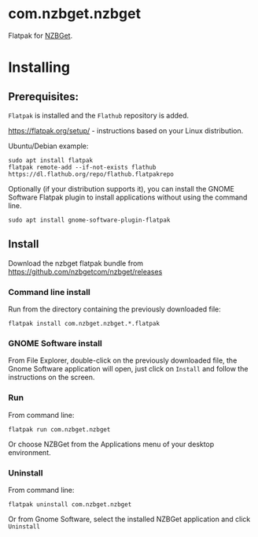 # com.nzbget.nzbget

Flatpak for [NZBGet](https://nzbget.com/).

# Installing

## Prerequisites:

`Flatpak` is installed and the `Flathub` repository is added.

https://flatpak.org/setup/ - instructions based on your Linux distribution.

Ubuntu/Debian example:
```
sudo apt install flatpak
flatpak remote-add --if-not-exists flathub https://dl.flathub.org/repo/flathub.flatpakrepo
```

Optionally (if your distribution supports it), you can install the GNOME Software Flatpak plugin to install applications without using the command line.
```
sudo apt install gnome-software-plugin-flatpak
```

## Install

Download the nzbget flatpak bundle from https://github.com/nzbgetcom/nzbget/releases

### Command line install

Run from the directory containing the previously downloaded file:
```
flatpak install com.nzbget.nzbget.*.flatpak
```

### GNOME Software install

From File Explorer, double-click on the previously downloaded file, the Gnome Software application will open, just click on `Install` and follow the instructions on the screen.

### Run

From command line:
```
flatpak run com.nzbget.nzbget
```
Or choose NZBGet from the Applications menu of your desktop environment.

### Uninstall

From command line:
```
flatpak uninstall com.nzbget.nzbget
```
Or from Gnome Software, select the installed NZBGet application and click `Uninstall`
